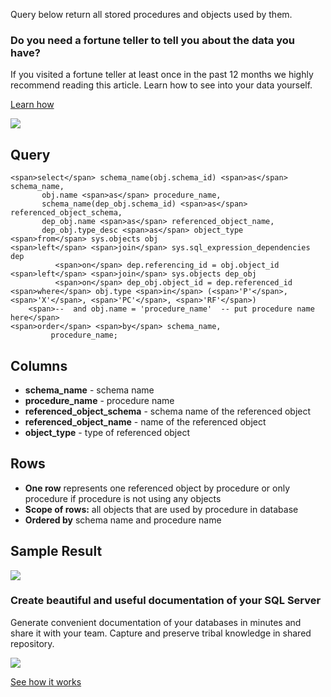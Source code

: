 Query below return all stored procedures and objects used by them.

### Do you need a fortune teller to tell you about the data you have?

If you visited a fortune teller at least once in the past 12 months we highly recommend reading this article. Learn how to see into your data yourself.

[Learn how](https://dataedo.com/blog/confused-when-trying-to-work-with-databases?cta=kb-query-fairy)

[![](https://dataedo.com/asset/img/markdown/docs/test-article/d36a7df6380a23152f19389890296cdc.png)](https://dataedo.com/blog/confused-when-trying-to-work-with-databases?cta=kb-query-fairy)

## Query

```
<span>select</span> schema_name(obj.schema_id) <span>as</span> schema_name,
       obj.name <span>as</span> procedure_name,
       schema_name(dep_obj.schema_id) <span>as</span> referenced_object_schema,
       dep_obj.name <span>as</span> referenced_object_name,
       dep_obj.type_desc <span>as</span> object_type
<span>from</span> sys.objects obj
<span>left</span> <span>join</span> sys.sql_expression_dependencies dep
          <span>on</span> dep.referencing_id = obj.object_id
<span>left</span> <span>join</span> sys.objects dep_obj
          <span>on</span> dep_obj.object_id = dep.referenced_id
<span>where</span> obj.type <span>in</span> (<span>'P'</span>, <span>'X'</span>, <span>'PC'</span>, <span>'RF'</span>)
    <span>--  and obj.name = 'procedure_name'  -- put procedure name here</span>
<span>order</span> <span>by</span> schema_name,
         procedure_name;
```

## Columns

-   **schema\_name** - schema name
-   **procedure\_name** - procedure name
-   **referenced\_object\_schema** - schema name of the referenced object
-   **referenced\_object\_name** - name of the referenced object
-   **object\_type** - type of referenced object

## Rows

-   **One row** represents one referenced object by procedure or only procedure if procedure is not using any objects
-   **Scope of rows:** all objects that are used by procedure in database
-   **Ordered by** schema name and procedure name

## Sample Result

![](https://dataedo.com/asset/img/kb/query/sql-server/procedures_referenced_objects.png)

### Create beautiful and useful documentation of your SQL Server

Generate convenient documentation of your databases in minutes and share it with your team. Capture and preserve tribal knowledge in shared repository.

[![](https://dataedo.com/asset/img/markdown/docs/test-article/30c11fa4b210f11740f56e85ca8bf9c6.gif)](https://demo.dataedo.com/)

[See how it works](https://demo.dataedo.com/)